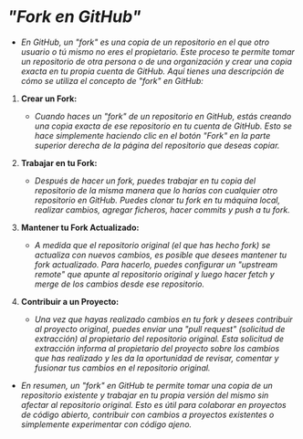 <!-- Autor: Daniel Benjamin Perez Morales -->
<!-- GitHub: https://github.com/DanielBenjaminPerezMoralesDev13 -->
<!-- Gitlab: https://gitlab.com/DanielBenjaminPerezMoralesDev13 -->
<!-- Correo electrónico: danielperezdev@proton.me -->

# ***"Fork en GitHub"***

- *En GitHub, un "fork" es una copia de un repositorio en el que otro usuario o tú mismo no eres el propietario. Este proceso te permite tomar un repositorio de otra persona o de una organización y crear una copia exacta en tu propia cuenta de GitHub. Aquí tienes una descripción de cómo se utiliza el concepto de "fork" en GitHub:*

1. **Crear un Fork:**

   - *Cuando haces un "fork" de un repositorio en GitHub, estás creando una copia exacta de ese repositorio en tu cuenta de GitHub. Esto se hace simplemente haciendo clic en el botón "Fork" en la parte superior derecha de la página del repositorio que deseas copiar.*

2. **Trabajar en tu Fork:**

   - *Después de hacer un fork, puedes trabajar en tu copia del repositorio de la misma manera que lo harías con cualquier otro repositorio en GitHub. Puedes clonar tu fork en tu máquina local, realizar cambios, agregar ficheros, hacer commits y push a tu fork.*

3. **Mantener tu Fork Actualizado:**

   - *A medida que el repositorio original (el que has hecho fork) se actualiza con nuevos cambios, es posible que desees mantener tu fork actualizado. Para hacerlo, puedes configurar un "upstream remote" que apunte al repositorio original y luego hacer fetch y merge de los cambios desde ese repositorio.*

4. **Contribuir a un Proyecto:**

   - *Una vez que hayas realizado cambios en tu fork y desees contribuir al proyecto original, puedes enviar una "pull request" (solicitud de extracción) al propietario del repositorio original. Esta solicitud de extracción informa al propietario del proyecto sobre los cambios que has realizado y les da la oportunidad de revisar, comentar y fusionar tus cambios en el repositorio original.*

- *En resumen, un "fork" en GitHub te permite tomar una copia de un repositorio existente y trabajar en tu propia versión del mismo sin afectar al repositorio original. Esto es útil para colaborar en proyectos de código abierto, contribuir con cambios a proyectos existentes o simplemente experimentar con código ajeno.*
